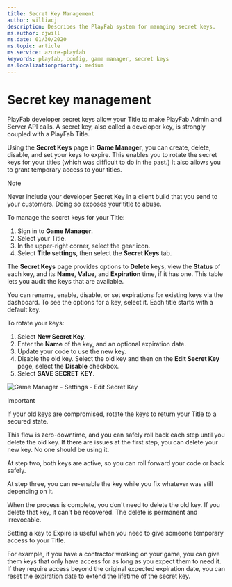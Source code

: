 ```yaml
---
title: Secret Key Management
author: williacj
description: Describes the PlayFab system for managing secret keys.
ms.author: cjwill
ms.date: 01/30/2020
ms.topic: article
ms.service: azure-playfab
keywords: playfab, config, game manager, secret keys
ms.localizationpriority: medium
---
```


# Secret key management

PlayFab developer secret keys allow your Title to make PlayFab Admin and Server API calls. A secret key, also called a developer key, is strongly coupled with a PlayFab Title.

Using the **Secret Keys** page in **Game Manager**, you can create, delete, disable, and set your keys to expire. This enables you to rotate the secret keys for your titles (which was difficult to do in the past.) It also allows you to grant temporary access to your titles.

> [!Note]
> Never include your developer Secret Key in a client build that you send to your customers. Doing so exposes your title to abuse.

To manage the secret keys for your Title:

1. Sign in to **Game Manager**.
2. Select your Title.
3. In the upper-right corner, select the gear icon.
4. Select **Title settings**, then select the **Secret Keys** tab.

The **Secret Keys** page provides options to **Delete** keys, view the **Status** of each key, and its **Name**, **Value**, and **Expiration** time, if it has one. This table lets you audit the keys that are available.

You can rename, enable, disable, or set expirations for existing keys via the dashboard. To see the options for a key, select it. Each title starts with a default key.

To rotate your keys:

1. Select **New Secret Key**.
2. Enter the **Name** of the key, and an optional expiration date.
3. Update your code to use the new key.
4. Disable the old key. Select the old key and then on the **Edit Secret Key** page, select the **Disable** checkbox.
5. Select **SAVE SECRET KEY**.

![Game Manager - Settings - Edit Secret Key](media/tutorials/game-manager-settings-edit-secret-key.png)  

> [!Important]
> If your old keys are compromised, rotate the keys to return your Title to a secured state.

This flow is zero-downtime, and you can safely roll back each step until you delete the old key. If there are issues at the first step, you can delete your new key. No one should be using it.

At step two, both keys are active, so you can roll forward your code or back safely.

At step three, you can re-enable the key while you fix whatever was still depending on it.

When the process is complete, you don't need to delete the old key. If you delete that key, it can't be recovered. The delete is permanent and irrevocable.

Setting a key to Expire is useful when you need to give someone temporary access to your Title.

For example, if you have a contractor working on your game, you can give them keys that only have access for as long as you expect them to need it. If they require access beyond the original expected expiration date, you can reset the expiration date to extend the lifetime of the secret key.
